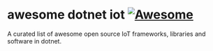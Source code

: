 # awesome dotnet iot [![Awesome](https://awesome.re/badge.svg)](https://github.com/sindresorhus/awesome)
A curated list of awesome open source IoT frameworks, libraries and software in dotnet.
